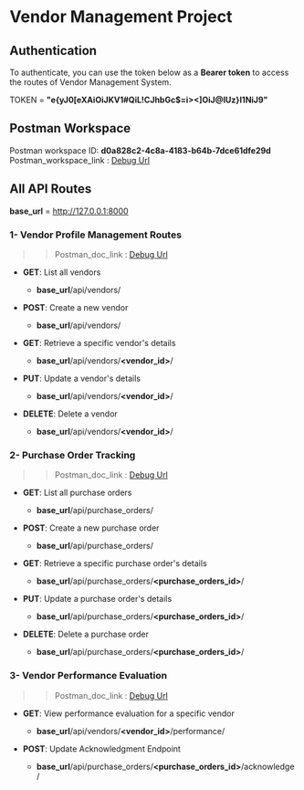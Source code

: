 # Vendor Management Project

## Authentication
To authenticate, you can use the token below as a **Bearer token** to access the routes of Vendor Management System.

TOKEN = **"e{yJ0[eXAiOiJKV1#QiL!CJhbGc$=i><]OiJ@IUz}I1NiJ9"**

## Postman Workspace
Postman workspace ID: **d0a828c2-4c8a-4183-b64b-7dce61dfe29d**
Postman_workspace_link : [Debug Url](https://www.postman.com/lively-meadow-351188/workspace/d0a828c2-4c8a-4183-b64b-7dce61dfe29d/collection/17525478-b38d2f2e-56d7-4413-a338-2eb01e65ac40?action=share&creator=17525478)

## All API Routes
**base_url** = http://127.0.0.1:8000

### 1- Vendor Profile Management Routes

>> Postman_doc_link : [Debug Url](https://documenter.getpostman.com/view/17525478/2sA3JGeiPT)

- **GET**: List all vendors
    - **base_url**/api/vendors/

- **POST**: Create a new vendor
    - **base_url**/api/vendors/

- **GET**: Retrieve a specific vendor's details
    - **base_url**/api/vendors/**<vendor_id>**/

- **PUT**: Update a vendor's details
    - **base_url**/api/vendors/**<vendor_id>**/

- **DELETE**: Delete a vendor
    - **base_url**/api/vendors/**<vendor_id>**/


### 2- Purchase Order Tracking
>> Postman_doc_link : [Debug Url](https://documenter.getpostman.com/view/17525478/2sA3JGeiPW)

- **GET**: List all purchase orders
    - **base_url**/api/purchase_orders/

- **POST**: Create a new purchase order
    - **base_url**/api/purchase_orders/

- **GET**: Retrieve a specific purchase order's details
    - **base_url**/api/purchase_orders/**<purchase_orders_id>**/

- **PUT**: Update a purchase order's details
    - **base_url**/api/purchase_orders/**<purchase_orders_id>**/

- **DELETE**: Delete a purchase order
    - **base_url**/api/purchase_orders/**<purchase_orders_id>**/


### 3- Vendor Performance Evaluation
>> Postman_doc_link : [Debug Url](https://documenter.getpostman.com/view/17525478/2sA3JGeiPX)

- **GET**: View performance evaluation for a specific vendor
    - **base_url**/api/vendors/**<vendor_id>**/performance/

- **POST**: Update Acknowledgment Endpoint
    - **base_url**/api/purchase_orders/**<purchase_orders_id>**/acknowledge/
